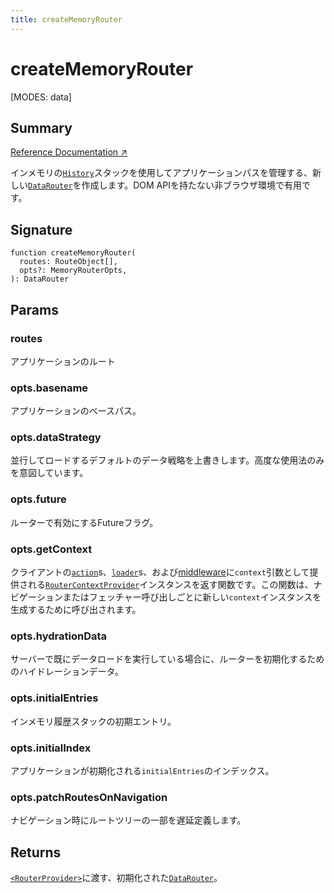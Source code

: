 ```yaml
---
title: createMemoryRouter
---
```


# createMemoryRouter

<!--
⚠️ ⚠️ IMPORTANT ⚠️ ⚠️ 

Thank you for helping improve our documentation!

This file is auto-generated from the JSDoc comments in the source
code, so please edit the JSDoc comments in the file below and this
file will be re-generated once those changes are merged.

https://github.com/remix-run/react-router/blob/main/packages/react-router/lib/components.tsx
-->

[MODES: data]

## Summary

[Reference Documentation ↗](https://api.reactrouter.com/v7/functions/react_router.createMemoryRouter.html)

インメモリの[`History`](https://developer.mozilla.org/en-US/docs/Web/API/History)スタックを使用してアプリケーションパスを管理する、新しい[`DataRouter`](https://api.reactrouter.com/v7/interfaces/react_router.DataRouter.html)を作成します。DOM APIを持たない非ブラウザ環境で有用です。

## Signature

```tsx
function createMemoryRouter(
  routes: RouteObject[],
  opts?: MemoryRouterOpts,
): DataRouter
```

## Params

### routes

アプリケーションのルート

### opts.basename

アプリケーションのベースパス。

### opts.dataStrategy

並行してロードするデフォルトのデータ戦略を上書きします。高度な使用法のみを意図しています。

### opts.future

ルーターで有効にするFutureフラグ。

### opts.getContext

クライアントの[`action`](../../start/data/route-object#action)s、[`loader`](../../start/data/route-object#loader)s、および[middleware](../../how-to/middleware)に`context`引数として提供される[`RouterContextProvider`](../utils/RouterContextProvider)インスタンスを返す関数です。この関数は、ナビゲーションまたはフェッチャー呼び出しごとに新しい`context`インスタンスを生成するために呼び出されます。

### opts.hydrationData

サーバーで既にデータロードを実行している場合に、ルーターを初期化するためのハイドレーションデータ。

### opts.initialEntries

インメモリ履歴スタックの初期エントリ。

### opts.initialIndex

アプリケーションが初期化される`initialEntries`のインデックス。

### opts.patchRoutesOnNavigation

ナビゲーション時にルートツリーの一部を遅延定義します。

## Returns

[`<RouterProvider>`](../data-routers/RouterProvider)に渡す、初期化された[`DataRouter`](https://api.reactrouter.com/v7/interfaces/react_router.DataRouter.html)。